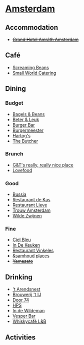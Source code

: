 # [Amsterdam](http://en.wikipedia.org/wiki/Amsterdam)

## Accommodation

* ~~[Grand Hotel Amrâth Amsterdam](http://www.amrathamsterdam.com/)~~

## Café

* [Screaming Beans](http://screamingbeans.nl)
* [Small World Catering](http://smallworldcatering.nl)

## Dining

### Budget

* [Bagels & Beans](http://www.bagelsbeans.nl/)
* [Beter & Leuk](http://www.beterenleuk.nl/)
* [Burger Bar](http://burger-bar.nl)
* [Burgermeester](http://www.burgermeester.eu)
* [Hartog's](http://www.volkorenbrood.nl/)
* [The Butcher](http://www.the-butcher.com)

### Brunch

* [G&T's really, really nice place](http://www.reallyniceplace.com)
* [Lovefood](http://www.jasonslovefood.com)

### Good

* [Bussia](http://www.bussia.nl/)
* [Restaurant de Kas](http://www.restaurantdekas.nl)
* [Restaurant Lieve](http://www.restaurantlieve.nl/en)
* [Trouw Amsterdam](http://trouwamsterdam.nl)
* [Wilde Zwijnen](http://wildezwijnen.com)

### Fine

* [Ciel Bleu](http://cielbleu.nl)
* [In De Keuken](http://www.indekeuken.com/)
* [Restaurant Vinkeles](http://dylanamsterdam.com/taste-of-the-dylan/)
* ~~[&samhoud places](http://samhoudplaces.com)~~
* ~~[Yamazato](http://www.yamazato.nl)~~

## Drinking

* ['t Arendsnest](http://www.arendsnest.nl)
* [Brouwerij 't IJ](http://www.brouwerijhetij.nl/)
* [Door 74](http://www.door-74.com/)
* [HPS](http://www.hpsamsterdam.com)
* [In de Wildeman](http://www.indewildeman.nl)
* [Vesper Bar](http://www.vesperbar.nl)
* [Whiskycafé L&B](http://www.whiskyproeverijen.nl/en_cafe.htm)

## Activities
